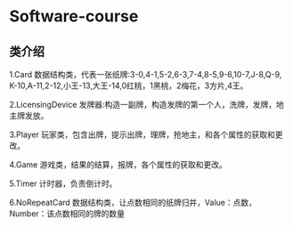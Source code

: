 # Software-course

## 类介绍
1.Card  数据结构类，代表一张纸牌:3-0,4-1,5-2,6-3,7-4,8-5,9-6,10-7,J-8,Q-9, K-10,A-11,2-12,小王-13,大王-14,0红桃，1黑桃，2梅花，3方片,4王。

2.LicensingDevice 发牌器:构造一副牌，构造发牌的第一个人，洗牌，发牌，地主牌发放。

3.Player 玩家类，包含出牌，提示出牌，理牌，抢地主，和各个属性的获取和更改。

4.Game 游戏类，结果的结算，报牌，各个属性的获取和更改。

5.Timer 计时器，负责倒计时。

6.NoRepeatCard 数据结构类，让点数相同的纸牌归并，Value：点数，Number：该点数相同的牌的数量
